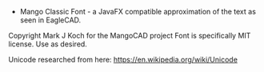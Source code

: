 * Mango Classic Font - a JavaFX compatible approximation of the text as seen in EagleCAD.

Copyright Mark J Koch for the MangoCAD project
Font is specifically MIT license. Use as desired.

Unicode researched from here:
https://en.wikipedia.org/wiki/Unicode



